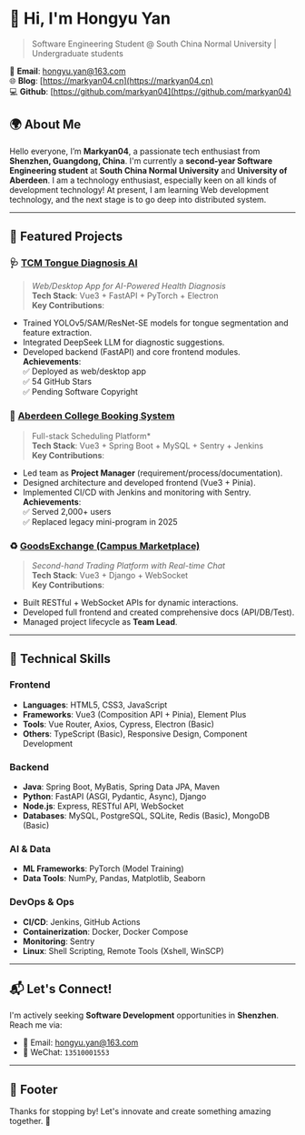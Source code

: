 # 👋 Hi, I'm Hongyu Yan
> Software Engineering Student @ South China Normal University | Undergraduate students

📧 **Email**: hongyu.yan@163.com  
🌐 **Blog**: [https://markyan04.cn](https://markyan04.cn)  
💻 **Github**: [https://github.com/markyan04](https://github.com/markyan04)  

## 🌍 About Me

Hello everyone, I’m **Markyan04**, a passionate tech enthusiast from **Shenzhen, Guangdong, China**.
I'm currently a **second-year Software Engineering student** at **South China Normal University** and **University of Aberdeen**. 
I am a technology enthusiast, especially keen on all kinds of development technology! At present, I am learning Web development technology, and the next stage is to go deep into distributed system.

---

## 💼 Featured Projects

### 🩺 [TCM Tongue Diagnosis AI](https://github.com/markyan04/project-tongue-diagnosis)  
> *Web/Desktop App for AI-Powered Health Diagnosis*  
**Tech Stack**: Vue3 + FastAPI + PyTorch + Electron  
**Key Contributions**:  
- Trained YOLOv5/SAM/ResNet-SE models for tongue segmentation and feature extraction.  
- Integrated DeepSeek LLM for diagnostic suggestions.  
- Developed backend (FastAPI) and core frontend modules.  
**Achievements**:  
  ✅ Deployed as web/desktop app  
  ✅ 54 GitHub Stars  
  ✅ Pending Software Copyright  

### 📅 [Aberdeen College Booking System](https://abdnims.scnu.edu.cn)  
> Full-stack Scheduling Platform*  
**Tech Stack**: Vue3 + Spring Boot + MySQL + Sentry + Jenkins  
**Key Contributions**:  
- Led team as **Project Manager** (requirement/process/documentation).  
- Designed architecture and developed frontend (Vue3 + Pinia).  
- Implemented CI/CD with Jenkins and monitoring with Sentry.  
**Achievements**:  
  ✅ Served 2,000+ users  
  ✅ Replaced legacy mini-program in 2025  

### ♻️ [GoodsExchange (Campus Marketplace)](https://github.com/markyan04/goodsexchange)  
> *Second-hand Trading Platform with Real-time Chat*  
**Tech Stack**: Vue3 + Django + WebSocket  
**Key Contributions**:  
- Built RESTful + WebSocket APIs for dynamic interactions.  
- Developed full frontend and created comprehensive docs (API/DB/Test).  
- Managed project lifecycle as **Team Lead**.  

---

## 🚀 Technical Skills
### **Frontend**  
- **Languages**: HTML5, CSS3, JavaScript  
- **Frameworks**: Vue3 (Composition API + Pinia), Element Plus  
- **Tools**: Vue Router, Axios, Cypress, Electron (Basic)  
- **Others**: TypeScript (Basic), Responsive Design, Component Development  

### **Backend**  
- **Java**: Spring Boot, MyBatis, Spring Data JPA, Maven  
- **Python**: FastAPI (ASGI, Pydantic, Async), Django  
- **Node.js**: Express, RESTful API, WebSocket  
- **Databases**: MySQL, PostgreSQL, SQLite, Redis (Basic), MongoDB (Basic)  

### **AI & Data**  
- **ML Frameworks**: PyTorch (Model Training)  
- **Data Tools**: NumPy, Pandas, Matplotlib, Seaborn  

### **DevOps & Ops**  
- **CI/CD**: Jenkins, GitHub Actions  
- **Containerization**: Docker, Docker Compose  
- **Monitoring**: Sentry  
- **Linux**: Shell Scripting, Remote Tools (Xshell, WinSCP)

---

## 📬 Let's Connect!  
I'm actively seeking **Software Development** opportunities in **Shenzhen**.  
Reach me via:  
- 📩 Email: [hongyu.yan@163.com](mailto:hongyu.yan@163.com)  
- 💬 WeChat: `13510001553`

---

## 📝 Footer
Thanks for stopping by! Let's innovate and create something amazing together. 🚀
